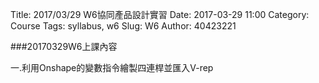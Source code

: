 Title: 2017/03/29 W6協同產品設計實習
Date: 2017-03-29 11:00
Category: Course
Tags: syllabus, w6
Slug: W6
Author: 40423221

###20170329W6上課內容

一.利用Onshape的變數指令繪製四連桿並匯入V-rep

<!-- PELICAN_END_SUMMARY -->
